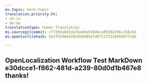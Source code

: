 ```yaml
---
ms.topic: hero-topic
translation.priority.ht:
- zh-cn
- de-de
translationtype: Human Translation
ms.sourcegitcommit: cf739da0d1da76a4da53846ca09104296c268c62
ms.openlocfilehash: 9a2f9290e4103de8685efd6721f5216969977cb6

---
```

## OpenLocalization Workflow Test MarkDown e30dcce1-f862-481d-a239-80d0d1b467e8 thanks!



<!--HONumber=Jul16_HO3-->


